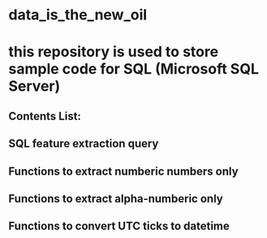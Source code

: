 # data_is_the_new_oil
# this repository is used to store sample code for SQL (Microsoft SQL Server)
## Contents List:
##  SQL feature extraction query
##  Functions to extract numberic numbers only
##  Functions to extract alpha-numberic only
##  Functions to convert UTC ticks to datetime

